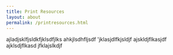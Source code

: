 ```yaml
---
title: Print Resources
layout: about
permalink: /printresources.html
---
```


ajladjsklfjsldkfjklsdfjlks
ahkjlsdhfljsdf
'jklasjdlfkjsldjf
ajskldjflkasjdf
ajklsdjflkasd
jfklajslkdjf
